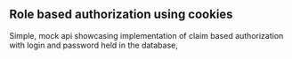 ## Role based authorization using cookies

Simple, mock api showcasing implementation of claim based authorization with login and password held in the database, 
